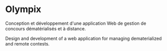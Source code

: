 # Olympix
Conception et développement d'une application Web de gestion de concours dématérialisés et à distance.

Design and development of a web application for managing dematerialized and remote contests.
